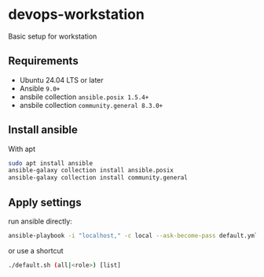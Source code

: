 # devops-workstation

Basic setup for workstation

## Requirements

* Ubuntu 24.04 LTS or later
* Ansible `9.0+`
* ansbile collection `ansible.posix 1.5.4+`
* ansbile collection `community.general 8.3.0+`

## Install ansible

With apt

```bash
sudo apt install ansible
ansible-galaxy collection install ansible.posix
ansible-galaxy collection install community.general
```

## Apply settings

run ansible directly:
```bash
ansible-playbook -i "localhost," -c local --ask-become-pass default.yml
```

or use a shortcut
```bash
./default.sh (all|<role>) [list]
```
